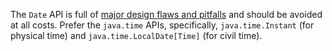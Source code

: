 The `Date` API is full of
[major design flaws and pitfalls](https://codeblog.jonskeet.uk/2017/04/23/all-about-java-util-date/)
and should be avoided at all costs. Prefer the `java.time` APIs, specifically,
`java.time.Instant` (for physical time) and `java.time.LocalDate[Time]` (for
civil time).
